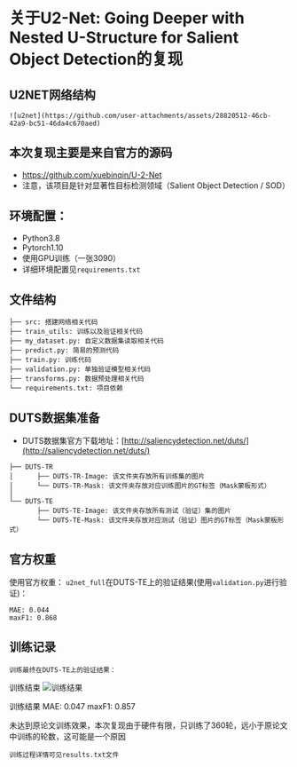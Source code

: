 # 关于U2-Net: Going Deeper with Nested U-Structure for Salient Object Detection的复现

## U2NET网络结构

```
![u2net](https://github.com/user-attachments/assets/28820512-46cb-42a9-bc51-46da4c670aed)
```

## 本次复现主要是来自官方的源码
- https://github.com/xuebinqin/U-2-Net
- 注意，该项目是针对显著性目标检测领域（Salient Object Detection / SOD）

## 环境配置：
- Python3.8
- Pytorch1.10
- 使用GPU训练（一张3090）
- 详细环境配置见`requirements.txt`


## 文件结构
```
├── src: 搭建网络相关代码
├── train_utils: 训练以及验证相关代码
├── my_dataset.py: 自定义数据集读取相关代码
├── predict.py: 简易的预测代码
├── train.py: 训练代码
├── validation.py: 单独验证模型相关代码
├── transforms.py: 数据预处理相关代码
└── requirements.txt: 项目依赖
```

## DUTS数据集准备
- DUTS数据集官方下载地址：[http://saliencydetection.net/duts/](http://saliencydetection.net/duts/)

```
├── DUTS-TR
│      ├── DUTS-TR-Image: 该文件夹存放所有训练集的图片
│      └── DUTS-TR-Mask: 该文件夹存放对应训练图片的GT标签（Mask蒙板形式）
│
└── DUTS-TE
       ├── DUTS-TE-Image: 该文件夹存放所有测试（验证）集的图片
       └── DUTS-TE-Mask: 该文件夹存放对应测试（验证）图片的GT标签（Mask蒙板形式）
```

## 官方权重
使用官方权重：
`u2net_full`在DUTS-TE上的验证结果(使用`validation.py`进行验证)：

```
MAE: 0.044
maxF1: 0.868
```

## 训练记录

```
训练最终在DUTS-TE上的验证结果：
```
训练结束
![训练结果](https://github.com/user-attachments/assets/fca0d39b-1010-4e45-bb5c-1cfb465f19e4)


训练结果
MAE: 0.047
maxF1: 0.857

未达到原论文训练效果，本次复现由于硬件有限，只训练了360轮，远小于原论文中训练的轮数，这可能是一个原因
```
训练过程详情可见results.txt文件


